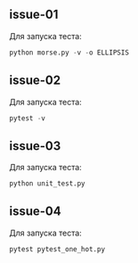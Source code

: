 ## issue-01

Для запуска теста:
```python
python morse.py -v -o ELLIPSIS
```
## issue-02
Для запуска теста:
```python
pytest -v
```

## issue-03
Для запуска теста:
```python
python unit_test.py
```

## issue-04
Для запуска теста:
```python
pytest pytest_one_hot.py
```
